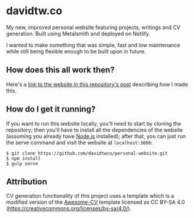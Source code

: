 # davidtw.co
My new, improved personal website featuring projects, writings and CV generation. Built using Metalsmith and deployed on Netlify.

I wanted to make something that was simple, fast and low maintenance while still being flexible enough to be built upon in future.

## How does this all work then?
Here's a [link to the website in this repository's post](https://davidtw.co/writings/2017/rebuilding-my-portfolio/) describing how I made this.

## How do I get it running?
If you want to run this website locally, you'll need to start by cloning the repository; then you'll have to install all the dependencies of the website (assuming you already have [Node.js](https://nodejs.org/en/) installed); after that, you can just run the serve command and visit the website at `localhost:3000`:

```
$ git clone https://github.com/davidtwco/personal-website.git
$ npm install
$ gulp serve
```

## Attribution
CV generation functionality of this project uses a template which is a modified version of the [Awesome-CV](https://github.com/posquit0/Awesome-CV) template licensed as CC BY-SA 4.0 (https://creativecommons.org/licenses/by-sa/4.0/).
